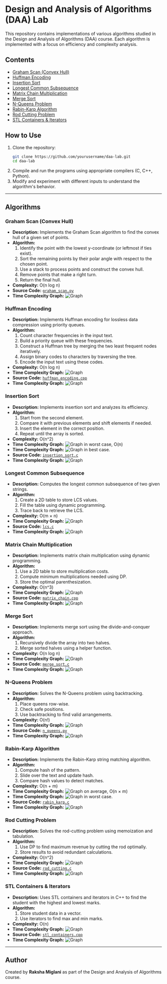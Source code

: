 # Design and Analysis of Algorithms (DAA) Lab

This repository contains implementations of various algorithms studied in the Design and Analysis of Algorithms (DAA) course. Each algorithm is implemented with a focus on efficiency and complexity analysis. 

## Contents
- [Graham Scan (Convex Hull)](#graham-scan-convex-hull)
- [Huffman Encoding](#huffman-encoding)
- [Insertion Sort](#insertion-sort)
- [Longest Common Subsequence](#longest-common-subsequence)
- [Matrix Chain Multiplication](#matrix-chain-multiplication)
- [Merge Sort](#merge-sort)
- [N-Queens Problem](#n-queens-problem)
- [Rabin-Karp Algorithm](#rabin-karp-algorithm)
- [Rod Cutting Problem](#rod-cutting-problem)
- [STL Containers & Iterators](#stl-containers--iterators)

## How to Use
1. Clone the repository:
   ```sh
   git clone https://github.com/yourusername/daa-lab.git
   cd daa-lab
   ```
2. Compile and run the programs using appropriate compilers (C, C++, Python).
3. Modify and experiment with different inputs to understand the algorithm's behavior.

---
## Algorithms

### Graham Scan (Convex Hull)
- **Description:** Implements the Graham Scan algorithm to find the convex hull of a given set of points.
- **Algorithm:**
  1. Identify the point with the lowest y-coordinate (or leftmost if ties exist).
  2. Sort the remaining points by their polar angle with respect to the chosen point.
  3. Use a stack to process points and construct the convex hull.
  4. Remove points that make a right turn.
  5. Return the final hull.
- **Complexity:** O(n log n)
- **Source Code:** [`graham_scan.py`](graham_scan.py)
- **Time Complexity Graph:** ![Graph](images/time_complexity.png)

### Huffman Encoding
- **Description:** Implements Huffman encoding for lossless data compression using priority queues.
- **Algorithm:**
  1. Count character frequencies in the input text.
  2. Build a priority queue with these frequencies.
  3. Construct a Huffman tree by merging the two least frequent nodes iteratively.
  4. Assign binary codes to characters by traversing the tree.
  5. Encode the input text using these codes.
- **Complexity:** O(n log n)
- **Time Complexity Graph:** ![Graph](images/time_complexity.png)
- **Source Code:** [`huffman_encoding.cpp`](huffman_encoding.cpp)
- **Time Complexity Graph:** ![Graph](images/time_complexity.png)

### Insertion Sort
- **Description:** Implements insertion sort and analyzes its efficiency.
- **Algorithm:**
  1. Start from the second element.
  2. Compare it with previous elements and shift elements if needed.
  3. Insert the element in the correct position.
  4. Repeat until the array is sorted.
- **Complexity:** O(n^2)
- **Time Complexity Graph:** ![Graph](images/time_complexity.png) in worst case, O(n)
- **Time Complexity Graph:** ![Graph](images/time_complexity.png) in best case.
- **Source Code:** [`insertion_sort.c`](insertion_sort.c)
- **Time Complexity Graph:** ![Graph](images/time_complexity.png)

### Longest Common Subsequence
- **Description:** Computes the longest common subsequence of two given strings.
- **Algorithm:**
  1. Create a 2D table to store LCS values.
  2. Fill the table using dynamic programming.
  3. Trace back to retrieve the LCS.
- **Complexity:** O(m × n)
- **Time Complexity Graph:** ![Graph](images/time_complexity.png)
- **Source Code:** [`lcs.c`](lcs.c)
- **Time Complexity Graph:** ![Graph](images/time_complexity.png)

### Matrix Chain Multiplication
- **Description:** Implements matrix chain multiplication using dynamic programming.
- **Algorithm:**
  1. Use a 2D table to store multiplication costs.
  2. Compute minimum multiplications needed using DP.
  3. Store the optimal parenthesization.
- **Complexity:** O(n^3)
- **Time Complexity Graph:** ![Graph](images/time_complexity.png)
- **Source Code:** [`matrix_chain.cpp`](matrix_chain.cpp)
- **Time Complexity Graph:** ![Graph](images/time_complexity.png)

### Merge Sort
- **Description:** Implements merge sort using the divide-and-conquer approach.
- **Algorithm:**
  1. Recursively divide the array into two halves.
  2. Merge sorted halves using a helper function.
- **Complexity:** O(n log n)
- **Time Complexity Graph:** ![Graph](images/time_complexity.png)
- **Source Code:** [`merge_sort.c`](merge_sort.c)
- **Time Complexity Graph:** ![Graph](images/time_complexity.png)

### N-Queens Problem
- **Description:** Solves the N-Queens problem using backtracking.
- **Algorithm:**
  1. Place queens row-wise.
  2. Check safe positions.
  3. Use backtracking to find valid arrangements.
- **Complexity:** O(n!)
- **Time Complexity Graph:** ![Graph](images/time_complexity.png)
- **Source Code:** [`n_queens.py`](n_queens.py)
- **Time Complexity Graph:** ![Graph](images/time_complexity.png)

### Rabin-Karp Algorithm
- **Description:** Implements the Rabin-Karp string matching algorithm.
- **Algorithm:**
  1. Compute hash of the pattern.
  2. Slide over the text and update hash.
  3. Compare hash values to detect matches.
- **Complexity:** O(n + m)
- **Time Complexity Graph:** ![Graph](images/time_complexity.png) on average, O(n × m)
- **Time Complexity Graph:** ![Graph](images/time_complexity.png) in worst case.
- **Source Code:** [`rabin_karp.c`](rabin_karp.c)
- **Time Complexity Graph:** ![Graph](images/time_complexity.png)

### Rod Cutting Problem
- **Description:** Solves the rod-cutting problem using memoization and tabulation.
- **Algorithm:**
  1. Use DP to find maximum revenue by cutting the rod optimally.
  2. Store results to avoid redundant calculations.
- **Complexity:** O(n^2)
- **Time Complexity Graph:** ![Graph](images/time_complexity.png)
- **Source Code:** [`rod_cutting.c`](rod_cutting.c)
- **Time Complexity Graph:** ![Graph](images/time_complexity.png)

### STL Containers & Iterators
- **Description:** Uses STL containers and iterators in C++ to find the student with the highest and lowest marks.
- **Algorithm:**
  1. Store student data in a vector.
  2. Use iterators to find max and min marks.
- **Complexity:** O(n)
- **Time Complexity Graph:** ![Graph](images/time_complexity.png)
- **Source Code:** [`stl_containers.cpp`](stl_containers.cpp)
- **Time Complexity Graph:** ![Graph](images/time_complexity.png)

---
## Author
Created by **Raksha Miglani** as part of the Design and Analysis of Algorithms course.

